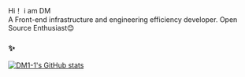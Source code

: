 Hi！  i am DM<br>
A Front-end infrastructure and engineering efficiency developer. Open Source Enthusiast😊 

### ✨
[![DM1-1's GitHub stats](https://github-readme-stats.vercel.app/api?username=DM1-1&show_icons=true&title_color=007bff&text_color=e7e7e7&icon_color=007bff&bg_color=171c28)](https://github.com/anuraghazra/github-readme-stats)
